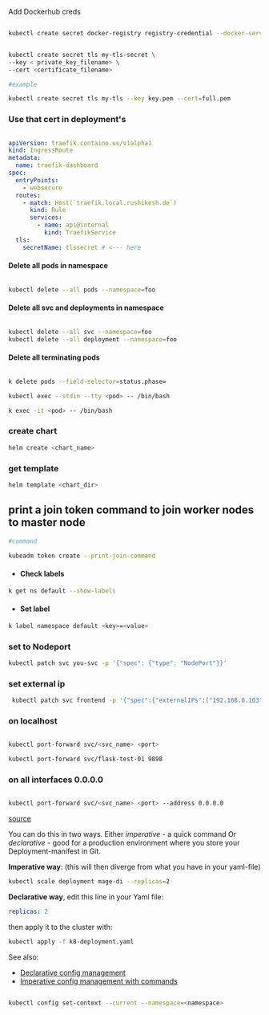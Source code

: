 

Add Dockerhub creds

``` bash

kubectl create secret docker-registry registry-credential --docker-server=docker.io --docker-username=<username> --docker-password=<password> --docker-email=<email>

```

```bash

kubectl create secret tls my-tls-secret \  
--key < private_key_filename> \  
--cert <certificate_filename>

#example

kubectl create secret tls my-tls --key key.pem --cert=full.pem

```


### Use that cert in deployment's

``` yaml

apiVersion: traefik.containo.us/v1alpha1
kind: IngressRoute
metadata:
  name: traefik-dashboard
spec:
  entryPoints:
    - websecure
  routes:
    - match: Host(`traefik.local.rushikesh.de`)
      kind: Rule
      services:
        - name: api@internal
          kind: TraefikService
  tls:
    secretName: tlssecret # <--- here 

```


#### Delete all pods in namespace

```bash

kubectl delete --all pods --namespace=foo

```

#### Delete all svc and deployments in namespace

```bash

kubectl delete --all svc --namespace=foo
kubectl delete --all deployment --namespace=foo

```

#### Delete all terminating pods 
```bash

k delete pods --field-selector=status.phase=

```
```bash
kubectl exec --stdin --tty <pod> -- /bin/bash

k exec -it <pod> -- /bin/bash

```
### create chart
```bash
helm create <chart_name>
```

### get template
```bash
helm template <chart_dir>
```


## print a join token command to join worker nodes to master node 

``` bash
#command

kubeadm token create --print-join-command

```
* ####  Check labels 
```bash
k get ns default --show-labels
```

* #### Set label
```bash
k label namespace default <key>=<value>
```


### set to Nodeport

```bash
kubectl patch svc you-svc -p '{"spec": {"type": "NodePort"}}'
```

### set external ip

``` bash
 kubectl patch svc frontend -p '{"spec":{"externalIPs":["192.168.0.103"]}}'
```


### on localhost
```bash

kubectl port-forward svc/<svc_name> <port>

kubectl port-forward svc/flask-test-01 9898


```

### on all interfaces 0.0.0.0
```bash

kubectl port-forward svc/<svc_name> <port> --address 0.0.0.0

```


[source](https://stackoverflow.com/posts/67526339/timeline)

You can do this in two ways. Either _imperative_ - a quick command Or _declarative_ - good for a production environment where you store your Deployment-manifest in Git.

**Imperative way**: (this will then diverge from what you have in your yaml-file)

```bash
kubectl scale deployment mage-di --replicas=2
```

**Declarative way**, edit this line in your Yaml file:

```yaml
replicas: 2
```

then apply it to the cluster with:

```bash
kubectl apply -f k8-deployment.yaml
```

See also:

- [Declarative config management](https://kubernetes.io/docs/tasks/manage-kubernetes-objects/declarative-config/)
- [Imperative config management with commands](https://kubernetes.io/docs/tasks/manage-kubernetes-objects/imperative-command/)


```bash

kubectl config set-context --current --namespace=<namespace>


```